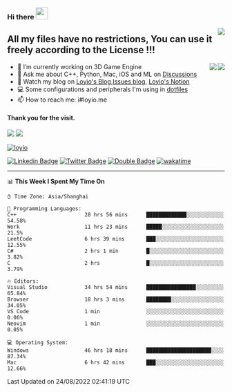 <h3 align="left">Hi there <img src="https://media.giphy.com/media/hvRJCLFzcasrR4ia7z/giphy.gif" width="28"></h3>
<a align="right" href="https://github.com/loyio/loyio/blob/master/STAR/README.md"><img align="right" src="https://img.shields.io/badge/LOYIO-STAR-green" /></a>

## All my files have no restrictions, You can use it freely according to the License !!!

<a href="https://github.com/loyio#gh-light-mode-only">
     <img align="right"  src="https://loy-readme.vercel.app/api/top-langs/?username=loyio&langs_count=6&hide=css,html,jupyter%20notebook" />
</a>

<a href="https://github.com/loyio#gh-dark-mode-only">
  <img align="right"  src="https://loy-readme.vercel.app/api/top-langs/?username=loyio&langs_count=6&theme=slateorange&hide=css,html,jupyter%20notebook" />
</a>



- 🔭 I’m currently working on 3D Game Engine
- 💬 Ask me about C++, Python, Mac, iOS and ML on [Discussions](https://github.com/loyio/blog/discussions)
- 📔 Watch my blog on [Loyio's Blog](https://loyio.me),[Issues blog](https://github.com/loyio/blog/issues), [Loyio's Notion](https://loyio.notion.site/loyio/Loyio-s-Dashboard-2f56bd29222a445ea9d9e8802a1ac83b)
- 💻 Some configurations and peripherals I'm using in [dotfiles](https://github.com/loyio/dotfiles)
- 📫 How to reach me: i#loyio.me


#### Thank you for the visit.
<img src="http://profile-counter.glitch.me/loyio/count.svg" />

<img src="https://loy-readme.vercel.app/api?username=loyio&show_icons=true&hide=stars&include_all_commits=true&hide_title=true&theme=slateorange" />

     

[![loyio](https://github-profile-trophy.vercel.app/?username=loyio&theme=onedark&column=4)](https://github.com/loyio)

[![Linkedin Badge](https://img.shields.io/badge/-@loyio-0077b5?style=flat-square&logo=Linkedin&logoColor=white&labelColor=0077b5&link=https://www.linkedin.com/in/loyio-hex-363172158/)](https://www.linkedin.com/in/loyio-hex-363172158/)
[![Twitter Badge](https://img.shields.io/badge/-@loyiome-1ca0f1?style=flat-square&labelColor=1ca0f1&logo=twitter&logoColor=white&link=https://twitter.com/loyiome)](https://twitter.com/loyiome)
[![Double Badge](https://img.shields.io/badge/@loyio-007722?style=flat&logo=Douban&logoColor=white)](https://www.douban.com/people/susmote)
[![wakatime](https://wakatime.com/badge/user/c0ddc104-5a20-41d1-ab9a-c4d9ea20a4d9.svg)](https://wakatime.com/@c0ddc104-5a20-41d1-ab9a-c4d9ea20a4d9)

-------
<!--START_SECTION:waka-->
📊 **This Week I Spent My Time On** 

```text
⌚︎ Time Zone: Asia/Shanghai

💬 Programming Languages: 
C++                      28 hrs 56 mins      █████████████░░░░░░░░░░░░   54.58% 
Work                     11 hrs 23 mins      █████░░░░░░░░░░░░░░░░░░░░   21.5% 
LeetCode                 6 hrs 39 mins       ███░░░░░░░░░░░░░░░░░░░░░░   12.55% 
C#                       2 hrs 1 min         █░░░░░░░░░░░░░░░░░░░░░░░░   3.82% 
C                        2 hrs               █░░░░░░░░░░░░░░░░░░░░░░░░   3.79%

🔥 Editors: 
Visual Studio            34 hrs 54 mins      ████████████████░░░░░░░░░   65.84% 
Browser                  18 hrs 3 mins       ████████░░░░░░░░░░░░░░░░░   34.05% 
VS Code                  1 min               ░░░░░░░░░░░░░░░░░░░░░░░░░   0.06% 
Neovim                   1 min               ░░░░░░░░░░░░░░░░░░░░░░░░░   0.05%

💻 Operating System: 
Windows                  46 hrs 18 mins      █████████████████████░░░░   87.34% 
Mac                      6 hrs 42 mins       ███░░░░░░░░░░░░░░░░░░░░░░   12.66%

```


 Last Updated on 24/08/2022 02:41:19 UTC
<!--END_SECTION:waka-->

